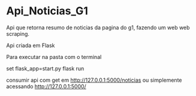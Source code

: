 # Api_Noticias_G1
Api que retorna resumo de noticias da pagina do g1, fazendo um web web scraping.

Api criada em Flask

Para executar na pasta com o terminal

set flask_app=start.py
flask run

consumir api com get em http://127.0.0.1:5000/noticias
ou simplemente acessando http://127.0.0.1:5000/
